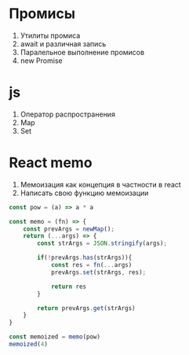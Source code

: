 
# Промисы
1. Утилиты промиса
2. await и различная запись
3. Паралельное выполнение промисов
4. new Promise

# js
1. Оператор распространения
2. Map
3. Set

# React memo 
1. Мемоизация как концепция в частности в react
2. Написать свою функцию мемоизации
``` js
const pow = (a) => a * a

const memo = (fn) => {
	const prevArgs = newMap();
	return (...args) => {
		const strArgs = JSON.stringify(args);

		if(!prevArgs.has(strArgs)){
			const res = fn(...args)
			prevArgs.set(strArgs, res);

			return res
		}

		return prevArgs.get(strArgs)
	}
}

const memoized = memo(pow)
memoized(4)
```